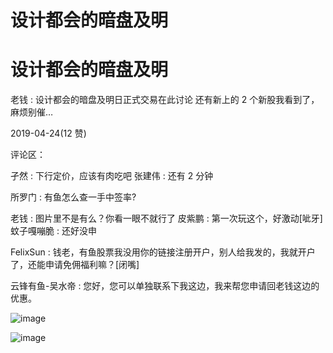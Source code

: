 # 设计都会的暗盘及明

# 设计都会的暗盘及明

老钱 : 设计都会的暗盘及明日正式交易在此讨论 还有新上的 2 个新股我看到了，麻烦别催…

2019-04-24(12 赞)

评论区：

孑然 : 下行定价，应该有肉吃吧 张建伟 : 还有 2 分钟

所罗门 : 有鱼怎么查一手中签率?

老钱 : 图片里不是有么？你看一眼不就行了 皮紫鹏 : 第一次玩这个，好激动[呲牙] 蚊子嘎嘣脆 : 还好没申

FelixSun : 钱老，有鱼股票我没用你的链接注册开户，别人给我发的，我就开户了，还能申请免佣福利嘛？[闭嘴]

云锋有鱼-吴水帝 : 您好，您可以单独联系下我这边，我来帮您申请回老钱这边的优惠。

![image](img/Image_247.png)

![image](img/Image_248.png)